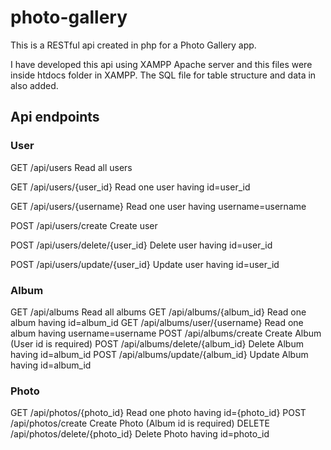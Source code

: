 # photo-gallery

This is a RESTful api created in php for a Photo Gallery app.

I have developed this api using XAMPP Apache server and this files were inside htdocs folder in XAMPP.
The SQL file for table structure and data in also added.

## Api endpoints
### User


GET /api/users Read all users

GET /api/users/{user_id} Read one user having id=user_id

GET /api/users/{username} Read one user having username=username

POST /api/users/create Create user

POST /api/users/delete/{user_id} Delete user having id=user_id

POST /api/users/update/{user_id} Update user having id=user_id


### Album

GET /api/albums Read all albums
GET /api/albums/{album_id} Read one album having id=album_id
GET /api/albums/user/{username} Read one album having username=username
POST /api/albums/create Create Album (User id is required)
POST /api/albums/delete/{album_id} Delete Album having id=album_id
POST /api/albums/update/{album_id} Update Album having id=album_id

### Photo

GET /api/photos/{photo_id} Read one photo having id={photo_id}
POST /api/photos/create Create Photo (Album id is required)
DELETE /api/photos/delete/{photo_id} Delete Photo having id=photo_id
